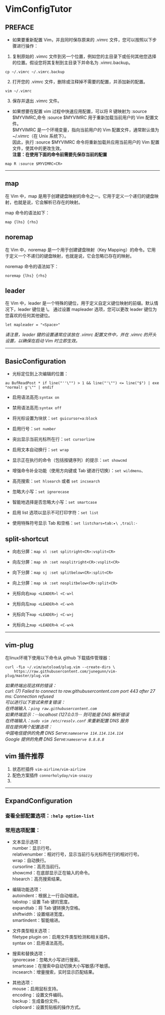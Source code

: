 # VimConfigTutor

## PREFACE
- 如果要重新配置 Vim，并且同时保存原来的 .vimrc 文件，您可以按照以下步骤进行操作：

1. 复制原始的 .vimrc 文件到另一个位置，例如您的主目录下或任何其他您选择的位置。假设您将其复制到主目录下并命名为 .vimrc.backup。
```
cp ~/.vimrc ~/.vimrc.backup
```
2. 打开您的 .vimrc 文件，删除或注释掉不需要的配置，并添加新的配置。
```
vim ~/.vimrc
```
3. 保存并退出 .vimrc 文件。

- 如果想要在配置 vim 过程中快速应用配置，可以将 R 键映射为 :source $MYVIMRC,命令 :source $MYVIMRC 用于重新加载当前用户的 Vim 配置文件。<br>
$MYVIMRC 是一个环境变量，指向当前用户的 Vim 配置文件，通常默认值为 ~/.vimrc（在 Unix 系统下）。<br>
因此，执行 :source $MYVIMRC 命令将重新加载并应用当前用户的 Vim 配置文件，使其中的更改生效。<br>
**注意：在使用下面的命令前需要先保存当前的配置**
```
map R :source $MYVIMRC<CR>
```

***

## map 
在 Vim 中，map 是用于创建键盘映射的命令之一。它用于定义一个递归的键盘映射，也就是说，它会解析已存在的映射。

map 命令的语法如下：
```
map {lhs} {rhs}
```

## noremap 
在 Vim 中，noremap 是一个用于创建键盘映射（Key Mapping）的命令。它用于定义一个不递归的键盘映射，也就是说，它会忽略已存在的映射。 

noremap 命令的语法如下：
```
noremap {lhs} {rhs}
```

## leader
在 Vim 中，leader 是一个特殊的键位，用于定义自定义键位映射的前缀。默认情况下，leader 键位是 \。
通过设置 mapleader 选项，您可以更改 leader 键位为您喜欢的任何其他键位。
```
let mapleader = "<Space>"
```
*请注意，leader 键的设置通常应该放在 .vimrc 配置文件中，并在 .vimrc 的开头设置，以确保在启动 Vim 时立即生效。*

***

## BasicConfiguration

- 光标定位到上次编辑的位置：
```
au BufReadPost * if line("''\"") > 1 && line("'\"") <= line("$") | exe "normal! g'\"" | endif
```

- 启用语法高亮:`syntax on`
- 禁用语法高亮:`syntax off`

- 将光标设置为块状：`set guicursor=a:block`<br>
- 启用行号：`set number`<br>
- 突出显示当前光标所在行：`set cursorline`<br>
- 启用文本自动换行：`set wrap`<br>
- 显示正在执行的命令（包括按键序列）的提示：`set showcmd`<br>
- 增强命令补全功能（使用方向键或 Tab 键进行切换）：`set wildmenu`、<br>
- 高亮搜索：`set hlsearch` 或者 `set incsearch`<br>
- 忽略大小写：`set ignorecase`<br>
- 智能地选择是否忽略大小写：`set smartcase`<br>
- 启用 list 选项以显示不可打印字符：`set list`
- 使用特殊符号显示 Tab 和空格：`set listchars=tab:▸\ ,trail:·`

## split-shortcut
- 向右分屏：`map sl :set splitright<CR>:vsplit<CR>`<br>
- 向左分屏：`map sh :set nosplitright<CR>:vsplit<CR>`<br>
- 向下分屏：`map sj :set splitbelow<CR>:split<CR>`<br>
- 向上分屏：`map sk :set nosplitbelow<CR>:split<CR>`<br>

- 光标向右`map <LEADER>l <C-w>l`
- 光标向左`map <LEADER>h <C-w>h`
- 光标向下`map <LEADER>j <C-w>j`
- 光标向上`map <LEADER>k <C-w>k`

***

## vim-plug
在linux环境下使用以下命令从 github 下载插件管理器：
```
curl -fLo ~/.vim/autoload/plug.vim --create-dirs \
    https://raw.githubusercontent.com/junegunn/vim-plug/master/plug.vim
```
*如果终端出现这样的错误：<br>
curl: (7) Failed to connect to raw.githubusercontent.com port 443 after 27 ms: Connection refused<br>
可以进行以下尝试来修复错误：<br>
在终端输入：`ping raw.githubusercontent.com`<br>
如果终端显示：···localhost (127.0.0.1)··· 则可能是 DNS 解析错误<br>
在终端输入：`sudo vim /etc/resolv.conf` 来重新配置 DNS 服务<br>
现在提供两个配置选项：<br>
中国电信提供的免费 DNS Serve:`nameserve 114.114.114.114`<br>
Google 提供的免费 DNS Serve:`nameserve 8.8.8.8`*

## vim 插件推荐
1. 状态栏插件 `vim-airline/vim-airline`
2. 配色方案插件 `connorholyday/vim-snazzy`
3. 

***

## ExpandConfiguration

### 查看全部配置选项：`:help option-list`

### 常用选项配置：

- 文本显示选项：<br>
number：显示行号。<br>
relativenumber：相对行号，显示当前行与光标所在行的相对行号。<br>
wrap：自动换行。<br>
cursorline：高亮当前行。<br>
showcmd：在底部显示正在输入的命令。<br>
hlsearch：高亮搜索结果。

- 编辑功能选项：<br>
autoindent：根据上一行自动缩进。<br>
tabstop：设置 Tab 键的宽度。<br>
expandtab：将 Tab 键转换为空格。<br>
shiftwidth：设置缩进宽度。<br>
smartindent：智能缩进。

- 文件类型相关选项：<br>
filetype plugin on：启用文件类型检测和相关插件。<br>
syntax on：启用语法高亮。

- 搜索和替换选项：<br>
ignorecase：忽略大小写进行搜索。<br>
smartcase：在搜索中自动切换大小写敏感/不敏感。<br>
incsearch：增量搜索，实时显示匹配结果。

- 其他选项：<br>
mouse：启用鼠标支持。<br>
encoding：设置文件编码。<br>
backup：生成备份文件。<br>
clipboard：设置剪贴板的操作方式。









